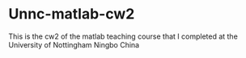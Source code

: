 # Unnc-matlab-cw2
This is the cw2 of the matlab teaching course that I completed at the University of Nottingham Ningbo China
